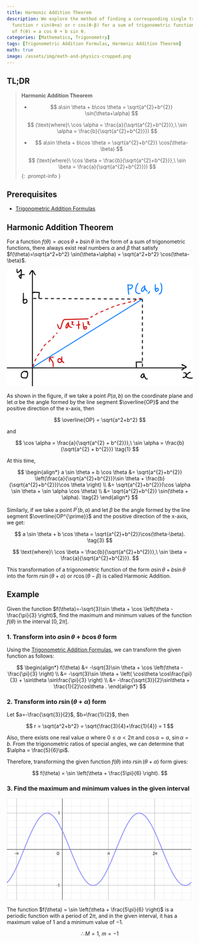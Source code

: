 ```yaml
---
title: Harmonic Addition Theorem
description: We explore the method of finding a corresponding single trigonometric
  function r sin(θ+α) or r cos(θ-β) for a sum of trigonometric functions in the form
  of f(θ) = a cos θ + b sin θ.
categories: [Mathematics, Trigonometry]
tags: [Trigonometric Addition Formulas, Harmonic Addition Theorem]
math: true
image: /assets/img/math-and-physics-cropped.png
---
```

## TL;DR
> **Harmonic Addition Theorem**
>
> - $$ a\sin \theta + b\cos \theta = \sqrt{a^{2}+b^{2}} \sin(\theta+\alpha) $$
>
> $$ (\text{where}\ \cos \alpha = \frac{a}{\sqrt{a^{2}+b^{2}}},\ \sin \alpha = \frac{b}{\sqrt{a^{2}+b^{2}}}) $$
>
> - $$ a\sin \theta + b\cos \theta = \sqrt{a^{2}+b^{2}} \cos(\theta-\beta) $$
>
> $$ (\text{where}\ \cos \beta = \frac{b}{\sqrt{a^{2}+b^{2}}},\ \sin \beta = \frac{a}{\sqrt{a^{2}+b^{2}}}) $$
{: .prompt-info }

## Prerequisites
- [Trigonometric Addition Formulas](/posts/trigonometric-addition-formulas)

## Harmonic Addition Theorem
For a function $f(\theta) = a \cos \theta + b \sin \theta$ in the form of a sum of trigonometric functions, there always exist real numbers $\alpha$ and $\beta$ that satisfy $f(\theta)=\sqrt{a^2+b^2} \sin(\theta+\alpha) = \sqrt{a^2+b^2} \cos(\theta-\beta)$.

![Geometric Derivation of the Harmonic Addition Theorem](/assets/img/trigonometry/harmonic-addition.png)

As shown in the figure, if we take a point $P(a,b)$ on the coordinate plane and let $\alpha$ be the angle formed by the line segment $\overline{OP}$ and the positive direction of the x-axis, then

$$ \overline{OP} = \sqrt{a^2+b^2} $$

and

$$ \cos \alpha = \frac{a}{\sqrt{a^{2} + b^{2}}},\ \sin \alpha = \frac{b}{\sqrt{a^{2} + b^{2}}} \tag{1} $$

At this time,

$$ \begin{align*}
a \sin \theta + b \cos \theta &= \sqrt{a^{2}+b^{2}} \left(\frac{a}{\sqrt{a^{2}+b^{2}}}\sin \theta + \frac{b}{\sqrt{a^{2}+b^{2}}}\cos \theta \right) \\
&= \sqrt{a^{2}+b^{2}}(\cos \alpha \sin \theta + \sin \alpha \cos \theta) \\
&= \sqrt{a^{2}+b^{2}} \sin(\theta + \alpha). \tag{2}
\end{align*} $$

Similarly, if we take a point $P^{\prime}(b,a)$ and let $\beta$ be the angle formed by the line segment $\overline{OP^{\prime}}$ and the positive direction of the x-axis, we get:

$$ a \sin \theta + b \cos \theta = \sqrt{a^{2}+b^{2}}\cos(\theta-\beta). \tag{3} $$

$$ \text{where}\ \cos \beta = \frac{b}{\sqrt{a^{2}+b^{2}}},\ \sin \beta = \frac{a}{\sqrt{a^{2}+b^{2}}}. $$

This transformation of a trigonometric function of the form $a \sin \theta + b \sin \theta$ into the form $r\sin(\theta+\alpha)$ or $r\cos(\theta-\beta)$ is called Harmonic Addition.

## Example
Given the function $f(\theta)=-\sqrt{3}\sin \theta + \cos \left(\theta - \frac{\pi}{3} \right)$, find the maximum and minimum values of the function $f(\theta)$ in the interval $[0, 2\pi]$.

### 1. Transform into $a\sin\theta + b\cos\theta$ form
Using the [Trigonometric Addition Formulas](/posts/trigonometric-addition-formulas), we can transform the given function as follows:

$$ \begin{align*}
f(\theta) &= -\sqrt{3}\sin \theta + \cos \left(\theta - \frac{\pi}{3} \right) \\
&= -\sqrt{3}\sin \theta + \left( \cos\theta \cos\frac{\pi}{3} + \sin\theta \sin\frac{\pi}{3} \right) \\
&= -\frac{\sqrt{3}}{2}\sin\theta + \frac{1}{2}\cos\theta .
\end{align*} $$

### 2. Transform into $r\sin(\theta+\alpha)$ form
Let $a=-\frac{\sqrt{3}}{2}$, $b=\frac{1}{2}$, then

$$ r = \sqrt{a^2+b^2} = \sqrt{\frac{3}{4}+\frac{1}{4}} = 1 $$

Also, there exists one real value $\alpha$ where $0 \leq \alpha<2\pi$ and $\cos\alpha = a$, $\sin\alpha = b$. From the trigonometric ratios of special angles, we can determine that $\alpha = \frac{5}{6}\pi$. 

Therefore, transforming the given function $f(\theta)$ into $r\sin(\theta+\alpha)$ form gives:

$$ f(\theta) = \sin \left(\theta + \frac{5\pi}{6} \right). $$

### 3. Find the maximum and minimum values in the given interval
![Graph of the given function](/assets/img/trigonometry/harmonic-addition-ex-graph.png)

The function $f(\theta) = \sin \left(\theta + \frac{5\pi}{6} \right)$ is a periodic function with a period of $2\pi$, and in the given interval, it has a maximum value of $1$ and a minimum value of $-1$.

$$ \therefore M=1,\ m=-1$$
